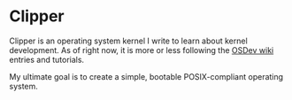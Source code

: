 # Clipper

Clipper is an operating system kernel I write to learn about kernel development. As of right now, it is more or less following the [OSDev wiki](https://wiki.osdev.org) entries and tutorials.

My ultimate goal is to create a simple, bootable POSIX-compliant operating system.
